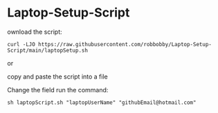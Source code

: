 # Laptop-Setup-Script

ownload the script:
``` 
curl -LJO https://raw.githubusercontent.com/robbobby/Laptop-Setup-Script/main/laptopSetup.sh
```

or

copy and paste the script into a file 

Change the field run the command:
```
sh laptopScript.sh "laptopUserName" "githubEmail@hotmail.com"
```
